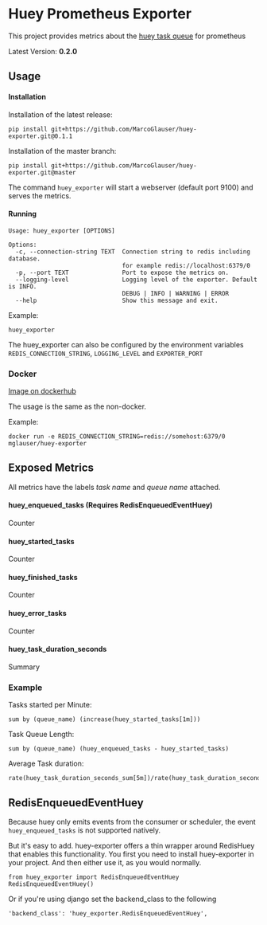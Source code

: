 # Huey Prometheus Exporter
This project provides metrics about the [huey task queue](https://github.com/coleifer/huey) for prometheus

Latest Version: **0.2.0**

## Usage

#### Installation
Installation of the latest release:
```
pip install git+https://github.com/MarcoGlauser/huey-exporter.git@0.1.1
```
Installation of the master branch:
```
pip install git+https://github.com/MarcoGlauser/huey-exporter.git@master
```

The command `huey_exporter` will start a webserver (default port 9100) and serves the metrics.

#### Running
```
Usage: huey_exporter [OPTIONS]

Options:
  -c, --connection-string TEXT  Connection string to redis including database.
                                for example redis://localhost:6379/0
  -p, --port TEXT               Port to expose the metrics on.
  --logging-level               Logging level of the exporter. Default is INFO.
                                DEBUG | INFO | WARNING | ERROR
  --help                        Show this message and exit.

```

Example:
```
huey_exporter
```
The huey_exporter can also be configured by the environment variables `REDIS_CONNECTION_STRING`, `LOGGING_LEVEL` and `EXPORTER_PORT`
### Docker
[Image on dockerhub](https://hub.docker.com/r/mglauser/huey-exporter/)

The usage is the same as the non-docker.

Example:
```
docker run -e REDIS_CONNECTION_STRING=redis://somehost:6379/0 mglauser/huey-exporter
```

## Exposed Metrics
All metrics have the labels *task name* and *queue name* attached.
#### huey_enqueued_tasks (Requires RedisEnqueuedEventHuey)
Counter
#### huey_started_tasks
Counter

#### huey_finished_tasks
Counter

#### huey_error_tasks
Counter

#### huey_task_duration_seconds
Summary

### Example
Tasks started per Minute:
```
sum by (queue_name) (increase(huey_started_tasks[1m]))
```

Task Queue Length:
```
sum by (queue_name) (huey_enqueued_tasks - huey_started_tasks)
```

Average Task duration:
```
rate(huey_task_duration_seconds_sum[5m])/rate(huey_task_duration_seconds_count[5m])
```

## RedisEnqueuedEventHuey
Because huey only emits events from the consumer or scheduler, the event `huey_enqueued_tasks` is not supported natively.

But it's easy to add. huey-exporter offers a thin wrapper around RedisHuey that enables this functionality.
You first you need to install huey-exporter in your project.
And then either use it, as you would normally.
```
from huey_exporter import RedisEnqueuedEventHuey
RedisEnqueuedEventHuey()
```
Or if you're using django set the backend_class to the following
```
'backend_class': 'huey_exporter.RedisEnqueuedEventHuey',
```
